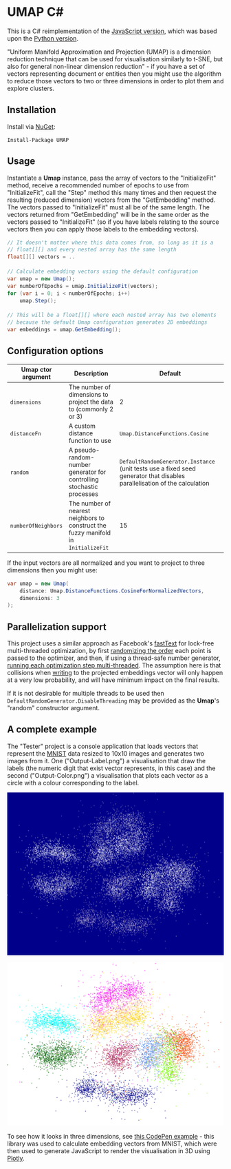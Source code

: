 # UMAP C#

This is a C# reimplementation of the [JavaScript version](https://github.com/PAIR-code/umap-js), which was based upon the [Python version](https://github.com/lmcinnes/umap).

"Uniform Manifold Approximation and Projection (UMAP) is a dimension reduction technique that can be used for visualisation similarly to t-SNE, but also for general non-linear dimension reduction" - if you have a set of vectors representing document or entities then you might use the algorithm to reduce those vectors to two or three dimensions in order to plot them and explore clusters.

## Installation

Install via [NuGet](https://www.nuget.org/packages/UMAP):

```
Install-Package UMAP
```

## Usage

Instantiate a **Umap** instance, pass the array of vectors to the "InitializeFit" method, receive a recommended number of epochs to use from "InitializeFit", call the "Step" method this many times and then request the resulting (reduced dimension) vectors from the "GetEmbedding" method. The vectors passed to "InitializeFit" must all be of the same length. The vectors returned from "GetEmbedding" will be in the same order as the vectors passed to "InitializeFit" (so if you have labels relating to the source vectors then you can apply those labels to the embedding vectors).

```csharp
// It doesn't matter where this data comes from, so long as it is a
// float[][] and every nested array has the same length
float[][] vectors = ..

// Calculate embedding vectors using the default configuration
var umap = new Umap();
var numberOfEpochs = umap.InitializeFit(vectors);
for (var i = 0; i < numberOfEpochs; i++)
	umap.Step();

// This will be a float[][] where each nested array has two elements
// because the default Umap configuration generates 2D embeddings
var embeddings = umap.GetEmbedding();
```

## Configuration options

| Umap ctor argument   | Description                                                                        | Default                                                                                                                         |
| -------------------- | ---------------------------------------------------------------------------------- | ------------------------------------------------------------------------------------------------------------------------------- |
| `dimensions`         | The number of dimensions to project the data to (commonly 2 or 3)                  | 2                                                                                                                               |
| `distanceFn`         | A custom distance function to use                                                  | `Umap.DistanceFunctions.Cosine`                                                                                                 |
| `random`             | A pseudo-random-number generator for controlling stochastic processes              | `DefaultRandomGenerator.Instance` (unit tests use a fixed seed generator that disables parallelisation of the calculation       |
| `numberOfNeighbors`  | The number of nearest neighbors to construct the fuzzy manifold in `InitializeFit` | 15                                                                                                                              |

If the input vectors are all normalized and you want to project to three dimensions then you might use:

```csharp
var umap = new Umap(
	distance: Umap.DistanceFunctions.CosineForNormalizedVectors,
	dimensions: 3
);
```
## Parallelization support

This project uses a similar approach as Facebook's [fastText](https://github.com/facebookresearch/fastText) for lock-free multi-threaded optimization, by first [randomizing the order](https://github.com/curiosity-ai/umap-csharp/blob/ac636d76110f7cf8946976174c01a5609e0601eb/UMAP/Umap.cs#L291) each point is passed to the optimizer, and then, if using a thread-safe number generator, [running each optimization step multi-threaded](https://github.com/curiosity-ai/umap-csharp/blob/ac636d76110f7cf8946976174c01a5609e0601eb/UMAP/Umap.cs#L403). The assumption here is that collisions when [writing](https://github.com/curiosity-ai/umap-csharp/blob/ac636d76110f7cf8946976174c01a5609e0601eb/UMAP/Umap.cs#L424) to the projected embeddings vector will only happen at a very low probability, and will have minimum impact on the final results.

If it is not desirable for multiple threads to be used then `DefaultRandomGenerator.DisableThreading` may be provided as the **Umap**'s "random" constructor argument.

## A complete example

The "Tester" project is a console application that loads vectors that represent the [MNIST](http://yann.lecun.com/exdb/mnist/) data resized to 10x10 images and generates two images from it. One ("Output-Label.png") a visualisation that draw the labels (the numeric digit that exist vector represents, in this case) and the second ("Output-Color.png") a visualisation that plots each vector as a circle with a colour corresponding to the label.

![Text-labelled output](Output-Label.png)

![Color-labelled output](Output-Color.png)

To see how it looks in three dimensions, see [this CodePen example](https://codepen.io/anon/pen/XLamda) - this library was used to calculate embedding vectors from MNIST, which were then used to generate JavaScript to render the visualisation in 3D using [Plotly](https://plot.ly/javascript/).
